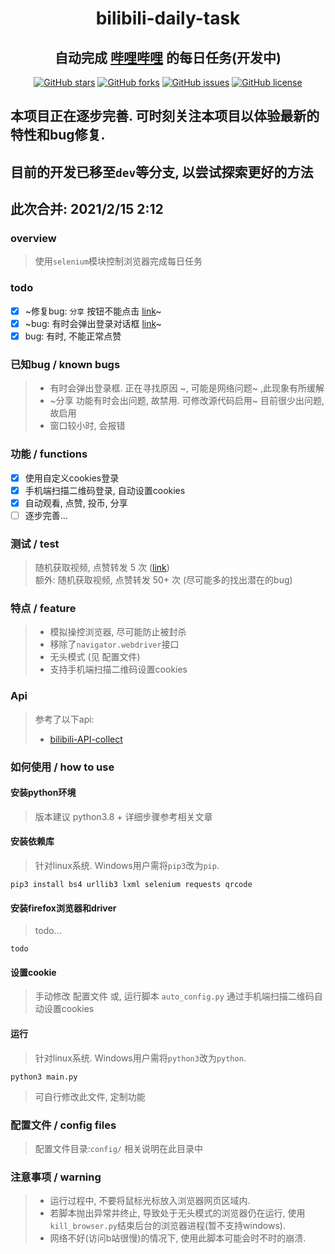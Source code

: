 <div align="center">
<h1 align="center">
bilibili-daily-task
</h1>
<h2 align="center">
自动完成 <a href="https://bilibili.com">哔哩哔哩</a> 的每日任务(开发中)
</h2>

[![GitHub stars](https://img.shields.io/github/stars/sb-child/bilibili-daily-task?label=stars%2F%E6%98%9F%E6%A0%87&style=flat-square)](https://github.com/sb-child/bilibili-daily-task/stargazers)
[![GitHub forks](https://img.shields.io/github/forks/sb-child/bilibili-daily-task?label=forks%2F%E5%88%86%E6%94%AF&style=flat-square)](https://github.com/sb-child/bilibili-daily-task/network)
[![GitHub issues](https://img.shields.io/github/issues/sb-child/bilibili-daily-task?label=issues%2F%E8%AE%AE%E9%A2%98&style=flat-square)](https://github.com/sb-child/bilibili-daily-task/issues)
[![GitHub license](https://img.shields.io/github/license/sb-child/bilibili-daily-task?label=license%2F%E8%AE%B8%E5%8F%AF%E8%AF%81&style=flat-square)](https://github.com/sb-child/bilibili-daily-task/blob/main/LICENSE)
</div>

## 本项目正在逐步完善. 可时刻关注本项目以体验最新的特性和bug修复.
## 目前的开发已移至`dev`等分支, 以尝试探索更好的方法
## 此次合并: 2021/2/15 2:12

### overview
> 使用`selenium`模块控制浏览器完成每日任务

### todo
- [x] ~修复bug: `分享` 按钮不能点击 [link](https://github.com/sb-child/bilibili-daily-task/blob/main/mod_coin.py#L63)~
- [x] ~bug: 有时会弹出登录对话框 [link](https://github.com/sb-child/bilibili-daily-task/blob/main/mod_coin.py#L138)~
- [x] bug: 有时, 不能正常点赞

### 已知bug / known bugs
> - 有时会弹出登录框. 正在寻找原因 ~, 可能是网络问题~ ,此现象有所缓解
> - ~分享 功能有时会出问题, 故禁用. 可修改源代码启用~ 目前很少出问题, 故启用
> - 窗口较小时, 会报错

### 功能 / functions
- [x] 使用自定义cookies登录
- [x] 手机端扫描二维码登录, 自动设置cookies
- [x] 自动观看, 点赞, 投币, 分享
- [ ] 逐步完善...

### 测试 / test
> 随机获取视频, 点赞转发 5 次 ([link](https://www.sbchild.top/bdt_1.mp4))  
> 额外: 随机获取视频, 点赞转发 50+ 次 (尽可能多的找出潜在的bug)

### 特点 / feature
> - 模拟操控浏览器, 尽可能防止被封杀
> - 移除了`navigator.webdriver`接口
> - 无头模式 (见 配置文件)
> - 支持手机端扫描二维码设置cookies

### Api
> 参考了以下api:
> - [bilibili-API-collect](https://github.com/SocialSisterYi/bilibili-API-collect)

### 如何使用 / how to use
#### 安装python环境
> 版本建议 python3.8 +
> 详细步骤参考相关文章

#### 安装依赖库
> 针对linux系统. Windows用户需将`pip3`改为`pip`.
```
pip3 install bs4 urllib3 lxml selenium requests qrcode
```

#### 安装firefox浏览器和driver
> todo...
```
todo
```

#### 设置cookie
> 手动修改 配置文件
> 或, 运行脚本 `auto_config.py` 通过手机端扫描二维码自动设置cookies

#### 运行
> 针对linux系统. Windows用户需将`python3`改为`python`.
```
python3 main.py
```
> 可自行修改此文件, 定制功能

### 配置文件 / config files
> 配置文件目录:`config/`
> 相关说明在此目录中

### 注意事项 / warning
> - 运行过程中, 不要将鼠标光标放入浏览器网页区域内.
> - 若脚本抛出异常并终止, 导致处于无头模式的浏览器仍在运行, 使用`kill_browser.py`结束后台的浏览器进程(暂不支持windows).
> - 网络不好(访问b站很慢)的情况下, 使用此脚本可能会时不时的崩溃.
